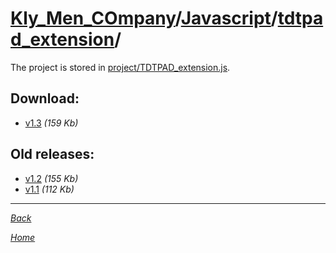 ﻿# [Kly_Men_COmpany](https://github.com/aleksusklim/Kly_Men_COmpany "Kly_Men_COmpany")/[Javascript](https://github.com/aleksusklim/Kly_Men_COmpany/tree/master/Javascript "Kly_Men_COmpany/Javascript/")/[tdtpad_extension](https://github.com/aleksusklim/tdtpad_extension "Kly_Men_COmpany/Javascript/tdtpad_extension/")/

The project is stored in [project/TDTPAD_extension.js](./project/TDTPAD_extension.js).

## Download:

- [v1.3](http://klimaleksus.narod.ru/Files/4/TDTPAD_extension1V3.zip) _(159 Kb)_

## Old releases:

- [v1.2](http://klimaleksus.narod.ru/Files/V/TDTPAD_extension1V2.zip) _(155 Kb)_
- [v1.1](http://klimaleksus.narod.ru/Files/V/TDTPAD_extension1V1.zip) _(112 Kb)_

---

_[Back](https://github.com/aleksusklim/Kly_Men_COmpany/tree/master/Javascript "Kly_Men_COmpany/Javascript/")_

_[Home](https://github.com/aleksusklim/Kly_Men_COmpany "Kly_Men_COmpany")_
